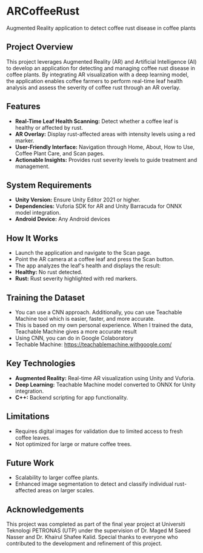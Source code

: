 # ARCoffeeRust
Augmented Reality application to detect coffee rust disease in coffee plants

## Project Overview

This project leverages Augmented Reality (AR) and Artificial Intelligence (AI) to develop an application for detecting and managing coffee rust disease in coffee plants. By integrating AR visualization with a deep learning model, the application enables coffee farmers to perform real-time leaf health analysis and assess the severity of coffee rust through an AR overlay.

## Features
- **Real-Time Leaf Health Scanning:** Detect whether a coffee leaf is healthy or affected by rust.
- **AR Overlay:** Display rust-affected areas with intensity levels using a red marker.
- **User-Friendly Interface:** Navigation through Home, About, How to Use, Coffee Plant Care, and Scan pages.
- **Actionable Insights:** Provides rust severity levels to guide treatment and management.

## System Requirements
- **Unity Version:** Ensure Unity Editor 2021 or higher.
- **Dependencies:** Vuforia SDK for AR and Unity Barracuda for ONNX model integration.
- **Android Device:** Any Android devices

## How It Works
- Launch the application and navigate to the Scan page.
- Point the AR camera at a coffee leaf and press the Scan button.
- The app analyzes the leaf's health and displays the result:
- **Healthy:** No rust detected.
- **Rust:** Rust severity highlighted with red markers.

## Training the Dataset
- You can use a CNN approach. Additionally, you can use Teachable Machine tool which is easier, faster, and more accurate.
- This is based on my own personal experience. When I trained the data, Teachable Machine gives a more accurate result
- Using CNN, you can do in Google Colaboratory
- Techable Machine: https://teachablemachine.withgoogle.com/

## Key Technologies
- **Augmented Reality:** Real-time AR visualization using Unity and Vuforia.
- **Deep Learning:** Teachable Machine model converted to ONNX for Unity integration.
- **C++:** Backend scripting for app functionality.

## Limitations
- Requires digital images for validation due to limited access to fresh coffee leaves.
- Not optimized for large or mature coffee trees.

## Future Work
- Scalability to larger coffee plants.
- Enhanced image segmentation to detect and classify individual rust-affected areas on larger scales.

## Acknowledgements
This project was completed as part of the final year project at Universiti Teknologi PETRONAS (UTP) under the supervision of Dr. Maged M Saeed Nasser and Dr. Khairul Shafee Kalid. Special thanks to everyone who contributed to the development and refinement of this project.

